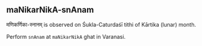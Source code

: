 ## maNikarNikA-snAnam

मणिकर्णिका-स्नानम् is observed on Śukla-Caturdaśī tithi of Kārtika (lunar) month.

Perform `snAnam` at `maNikarNikA` ghat in Varanasi.

